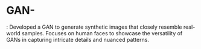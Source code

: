 # GAN-
: Developed a GAN to generate synthetic images that closely resemble real-world samples. Focuses on human faces to showcase the versatility of GANs in capturing intricate details and nuanced patterns.
